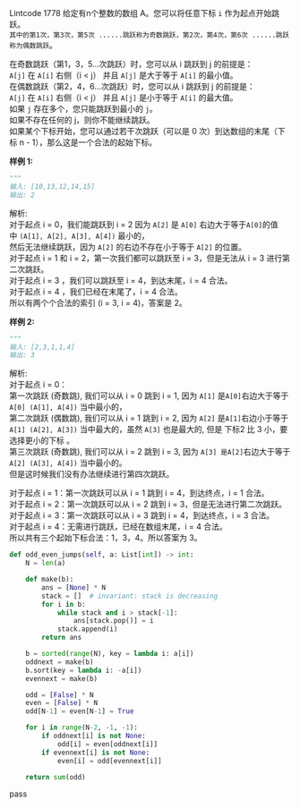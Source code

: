Lintcode 1778
给定有n个整数的数组 A。您可以将任意下标 `i` 作为起点开始跳跃。  
`其中的第1次，第3次，第5次 ......跳跃称为奇数跳跃，第2次，第4次，第6次 ......跳跃称为偶数跳跃`。

在奇数跳跃（第1，3，5...次跳跃）时，您可以从 i 跳跃到 j 的前提是：`A[j]` 在 `A[i]` 右侧（i < j） 并且 `A[j]` 是大于等于 `A[i]` 的最小值。  
在偶数跳跃（第2，4，6...次跳跃）时，您可以从 i 跳跃到 j 的前提是：`A[j]` 在 `A[i]` 右侧（i < j） 并且 `A[j]` 是小于等于 `A[i]` 的最大值。  
如果 `j` 存在多个，您只能跳跃到最小的 `j`。  
如果不存在任何的 j，则你不能继续跳跃。  
如果某个下标开始，您可以通过若干次跳跃（可以是 0 次）到达数组的末尾（下标 n - 1），那么这是一个合法的起始下标。

**样例 1:**
```python
"""
输入: [10,13,12,14,15]
输出: 2
```

解析:  
对于起点 i = 0，我们能跳跃到 i = 2 因为 `A[2]` 是 `A[0]` 右边大于等于`A[0]`的值中 `(A[1], A[2], A[3], A[4])` 最小的，  
然后无法继续跳跃，因为 `A[2]` 的右边不存在小于等于 `A[2]` 的位置。  
对于起点 i = 1 和 i = 2，第一次我们都可以跳跃至 i = 3，但是无法从 i = 3 进行第二次跳跃。  
对于起点 i = 3 ，我们可以跳跃至 i = 4，到达末尾，i = 4 合法。  
对于起点 i = 4 ，我们已经在末尾了，i = 4 合法。  
所以有两个个合法的索引 (i = 3, i = 4)，答案是 2。

**样例 2:**
```python
"""
输入: [2,3,1,1,4]
输出: 3
```

解析:  
对于起点 i = 0：  
第一次跳跃 (奇数跳), 我们可以从 i = 0 跳到 i = 1, 因为 `A[1]` 是`A[0]`右边大于等于`A[0] (A[1], A[4])` 当中最小的，  
第二次跳跃 (偶数跳), 我们可以从 i = 1 跳到 i = 2, 因为 `A[2]` 是`A[1]`右边小于等于`A[1] (A[2], A[3])` 当中最大的，虽然 `A[3]` 也是最大的, 但是 下标2 比 3 小，要选择更小的下标 。  
第三次跳跃 (奇数跳), 我们可以从 i = 2 跳到 i = 3, 因为 `A[3] 是A[2]`右边大于等于`A[2] (A[3], A[4])` 当中最小的。  
但是这时候我们没有办法继续进行第四次跳跃。

对于起点 i = 1：第一次跳跃可以从 i = 1 跳到 i = 4，到达终点，i = 1 合法。  
对于起点 i = 2：第一次跳跃可以从 i = 2 跳到 i = 3，但是无法进行第二次跳跃。  
对于起点 i = 3：第一次跳跃可以从 i = 3 跳到 i = 4，到达终点，i = 3 合法。  
对于起点 i = 4：无需进行跳跃，已经在数组末尾，i = 4 合法。  
所以共有三个起始下标合法：1，3，4。所以答案为 3。


```python
def odd_even_jumps(self, a: List[int]) -> int:
	N = len(a)

	def make(b):
		ans = [None] * N
		stack = []  # invariant: stack is decreasing
		for i in b:
			while stack and i > stack[-1]:
				ans[stack.pop()] = i
			stack.append(i)
		return ans

	b = sorted(range(N), key = lambda i: a[i])
	oddnext = make(b)
	b.sort(key = lambda i: -a[i])
	evennext = make(b)

	odd = [False] * N
	even = [False] * N
	odd[N-1] = even[N-1] = True

	for i in range(N-2, -1, -1):
		if oddnext[i] is not None:
			odd[i] = even[oddnext[i]]
		if evennext[i] is not None:
			even[i] = odd[evennext[i]]

	return sum(odd)
```
pass
